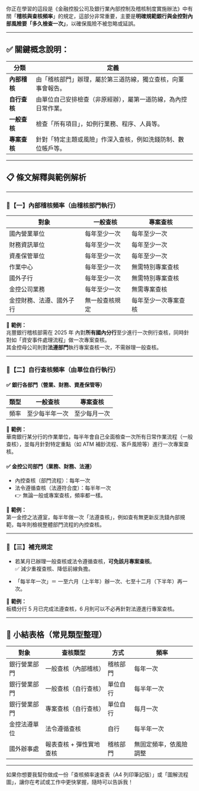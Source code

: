 你正在學習的這段是《金融控股公司及銀行業內部控制及稽核制度實施辦法》中有關「**稽核與查核頻率**」的規定，這部分非常重要，主要是**明確規範銀行與金控對內部風險要「多久檢查一次」**，以確保風險不被忽略或延誤。

---

## ✅ 關鍵概念說明：

| 分類 | 定義 |
|------|------|
| **內部稽核** | 由「稽核部門」辦理，屬於第三道防線，獨立查核，向董事會報告。 |
| **自行查核** | 由單位自己安排檢查（非原經辦），屬第一道防線，為內控日常作業。 |
| **一般查核** | 檢查「所有項目」，如例行業務、程序、人員等。 |
| **專案查核** | 針對「特定主題或風險」作深入查核，例如洗錢防制、數位帳戶等。 |

---

## 📋 條文解釋與範例解析

---

### 🔸【一】內部稽核頻率（由稽核部門執行）

| 對象 | 一般查核 | 專案查核 |
|------|-----------|------------|
| 國內營業單位 | 每年至少一次 | 每年至少一次 |
| 財務資訊單位 | 每年至少一次 | 每年至少一次 |
| 資產保管單位 | 每年至少一次 | 每年至少一次 |
| 作業中心 | 每年至少一次 | 無需特別專案查核 |
| 國外子行 | 每年至少一次 | 無需特別專案查核 |
| 金控公司業務 | 每年至少一次 | 無需專案查核 |
| 金控財務、法遵、國外子行 | 無一般查核規定 | 每年至少一次專案查核 |

📘 **範例：**  
兆豐銀行稽核部需在 2025 年 內對**所有國內分行**至少進行一次例行查核，同時針對如「資安事件處理流程」做一次專案查核。  
其金控母公司則對**法遵部門**執行專案查核一次，不需辦理一般查核。

---

### 🔸【二】自行查核頻率（由單位自行執行）

#### ✅ 銀行各部門（營業、財務、資產保管等）

| 類型 | 一般查核 | 專案查核 |
|------|-----------|-----------|
| 頻率 | 至少每半年一次 | 至少每月一次 |

📘 **範例：**  
華南銀行某分行的作業單位，每半年會自己全面檢查一次所有日常作業流程（一般查核），並每月針對特定重點（如 ATM 補鈔流程、客戶風險等）進行一次專案查核。

#### ✅ 金控公司部門（業務、財務、法遵）

- 內控查核（部門流程）：每年一次  
- 法令遵循查核（法遵符合度）：每半年一次  
👉 無論一般或專案查核，頻率都一樣。

📘 **範例：**  
第一金控之法遵室，每半年做一次「法遵查核」，例如查有無更新反洗錢內部規範，每年則檢視整體部門流程的內控查核。

---

### 🔸【三】補充規定

- 若某月已辦理一般查核或法令遵循查核，**可免該月專案查核**。  
  ✅ 減少重複查核、降低前線負擔。
  
- 「每半年一次」＝ 一至六月（上半年）辦一次、七至十二月（下半年）再一次。

📘 **範例：**  
板橋分行 5 月已完成法遵查核，6 月則可以不必再針對法遵進行專案查核。

---

## 🧠 小結表格（常見類型整理）

| 對象 | 查核類型 | 方式 | 頻率 |
|------|------------|------|--------|
| 銀行營業部門 | 一般查核（內部稽核） | 稽核部門 | 每年一次 |
| 銀行營業部門 | 一般查核（自行查核） | 單位自行 | 每半年一次 |
| 銀行營業部門 | 專案查核（自行查核） | 單位自行 | 每月一次 |
| 金控法遵單位 | 法令遵循查核 | 自行 | 每半年一次 |
| 國外辦事處 | 報表查核 + 彈性實地查核 | 稽核部門 | 無固定頻率，依風險調整 |

---

如果你想要我幫你做成一份「查核頻率速查表（A4 列印筆記版）」或「圖解流程圖」，讓你在考試或工作中更快掌握，隨時可以告訴我！